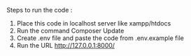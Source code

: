 Steps to run the code :

1. Place this code in localhost server like xampp/htdocs
2. Run the command Composer Update
3. Create .env file and paste the code from .env.example file
5. Run the URL http://127.0.0.1:8000/
